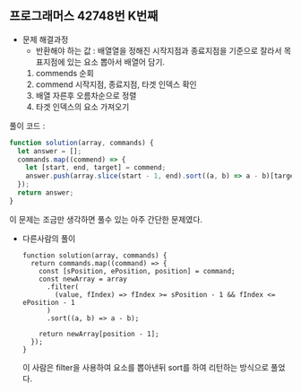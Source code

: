 ## 프로그래머스 42748번 K번째

- 문제 해결과정
  - 반환해야 하는 값 : 배열열을 정해진 시작지점과 종료지점을 기준으로 잘라서 목표지점에 있는 요소 뽑아서 배열어 담기.
  1. commends 순회
  2. commend 시작지점, 종료지점, 타겟 인덱스 확인
  3. 배열 자른후 오름차순으로 정렬
  4. 타겟 인덱스의 요소 가져오기

풀이 코드 :

```jsx
function solution(array, commands) {
  let answer = [];
  commands.map((commend) => {
    let [start, end, target] = commend;
    answer.push(array.slice(start - 1, end).sort((a, b) => a - b)[target - 1]);
  });
  return answer;
}
```

이 문제는 조금만 생각하면 풀수 있는 아주 간단한 문제였다.

- 다른사람의 풀이
  ```tsx
  function solution(array, commands) {
    return commands.map((command) => {
      const [sPosition, ePosition, position] = command;
      const newArray = array
        .filter(
          (value, fIndex) => fIndex >= sPosition - 1 && fIndex <= ePosition - 1
        )
        .sort((a, b) => a - b);

      return newArray[position - 1];
    });
  }
  ```
  이 사람은 filter을 사용하여 요소를 뽑아낸뒤 sort를 하여 리턴하는 방식으로 풀었다.

